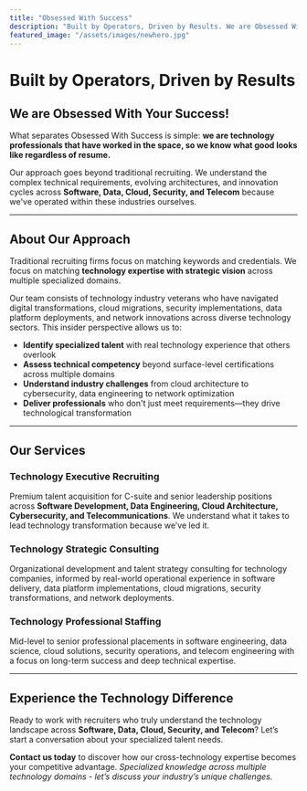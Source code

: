 ```yaml
---
title: "Obsessed With Success"
description: "Built by Operators, Driven by Results. We are Obsessed With Your Success!"
featured_image: "/assets/images/newhero.jpg"
---
```


# Built by Operators, Driven by Results

## We are Obsessed With Your Success!

What separates Obsessed With Success is simple: **we are technology professionals that have worked in the space, so we know what good looks like regardless of resume.** 

Our approach goes beyond traditional recruiting. We understand the complex technical requirements, evolving architectures, and innovation cycles across **Software, Data, Cloud, Security, and Telecom** because we've operated within these industries ourselves.

---

## About Our Approach

Traditional recruiting firms focus on matching keywords and credentials. We focus on matching **technology expertise with strategic vision** across multiple specialized domains. 

Our team consists of technology industry veterans who have navigated digital transformations, cloud migrations, security implementations, data platform deployments, and network innovations across diverse technology sectors. This insider perspective allows us to:

- **Identify specialized talent** with real technology experience that others overlook
- **Assess technical competency** beyond surface-level certifications across multiple domains
- **Understand industry challenges** from cloud architecture to cybersecurity, data engineering to network optimization
- **Deliver professionals** who don't just meet requirements—they drive technological transformation

---

## Our Services

### Technology Executive Recruiting
Premium talent acquisition for C-suite and senior leadership positions across **Software Development, Data Engineering, Cloud Architecture, Cybersecurity, and Telecommunications**. We understand what it takes to lead technology transformation because we&rsquo;ve led it.

### Technology Strategic Consulting  
Organizational development and talent strategy consulting for technology companies, informed by real-world operational experience in software delivery, data platform implementations, cloud migrations, security transformations, and network deployments.

### Technology Professional Staffing
Mid-level to senior professional placements in software engineering, data science, cloud solutions, security operations, and telecom engineering with a focus on long-term success and deep technical expertise.

---

## Experience the Technology Difference

Ready to work with recruiters who truly understand the technology landscape across **Software, Data, Cloud, Security, and Telecom**? Let&rsquo;s start a conversation about your specialized talent needs.

**Contact us today** to discover how our cross-technology expertise becomes your competitive advantage. *Specialized knowledge across multiple technology domains - let&rsquo;s discuss your industry&rsquo;s unique challenges.* 